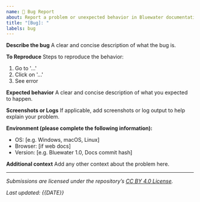 ```yaml
---
name: 🐞 Bug Report
about: Report a problem or unexpected behavior in Bluewater documentation
title: "[Bug]: "
labels: bug
---
```


**Describe the bug**
A clear and concise description of what the bug is.

**To Reproduce**
Steps to reproduce the behavior:

1. Go to '...'
2. Click on '...'
3. See error

**Expected behavior**
A clear and concise description of what you expected to happen.

**Screenshots or Logs**
If applicable, add screenshots or log output to help explain your problem.

**Environment (please complete the following information):**
- OS: [e.g. Windows, macOS, Linux]
- Browser: [if web docs]
- Version: [e.g. Bluewater 1.0, Docs commit hash]

**Additional context**
Add any other context about the problem here.

---

_Submissions are licensed under the repository’s [CC BY 4.0 License](https://creativecommons.org/licenses/by/4.0/)._

*Last updated: {{DATE}}*
